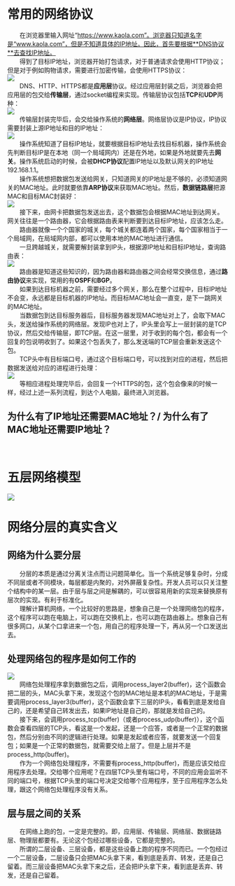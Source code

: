 # 常用的网络协议
&emsp;&emsp;在浏览器里输入网址“https://www.kaola.com”。浏览器只知道名字是“www.kaola.com”，但是不知道具体的IP地址。因此，首先要根据**DNS协议**去查找IP地址。  
&emsp;&emsp;得到了目标IP地址，浏览器开始打包请求，对于普通请求会使用HTTP协议；但是对于例如购物请求，需要进行加密传输，会使用HTTPS协议：  
![](asserts/http.jpg)  
&emsp;&emsp;DNS、HTTP、HTTPS都是**应用层**协议。经过应用层封装之后，浏览器会把应用层的包交给**传输层**，通过socket编程来实现。传输层协议包括**TCP**和**UDP**两种：  
![](asserts/TCP.jpg)  
&emsp;&emsp;传输层封装完毕后，会交给操作系统的**网络层**。网络层协议是IP协议，IP协议需要封装上源IP地址和目的IP地址：  
![](asserts/IP.jpg)  
&emsp;&emsp;操作系统知道了目标IP地址，就要根据目标IP地址去找目标机器，操作系统会先判断目标IP是在本地（同一个局域网内）还是在外地，如果是外地就要先去**网关**。操作系统启动的时候，会被**DHCP协议**配置IP地址以及默认网关的IP地址192.168.1.1。  
&emsp;&emsp;操作系统想把数据包发送给网关，只知道网关的IP地址是不够的，必须知道网关的MAC地址。此时就要依靠**ARP协议**来获取MAC地址。然后，**数据链路层**把源MAC和目标MAC封装好：  
![](asserts/MAC.jpg)  
&emsp;&emsp;接下来，由网卡把数据包发送出去，这个数据包会根据MAC地址到达网关。网关往往是一个路由器，它会根据路由表来判断要到达目标IP地址，应该怎么走。  
&emsp;&emsp;路由器就像一个个国家的城关，每个城关都连着两个国家，每个国家相当于一个局域网，在局域网内部，都可以使用本地的MAC地址进行通信。  
&emsp;&emsp;一旦跨越城关，就需要解封装拿到IP头，根据源IP地址和目标IP地址，查询路由表：  
![](asserts/router.jpg)  
&emsp;&emsp;路由器是知道这些知识的，因为路由器和路由器之间会经常交换信息，通过**路由协议**来实现，常用的有**OSPF**和**BGP**。  
&emsp;&emsp;如果到达目标机器之前，需要经过多个网关，那么在整个过程中，目标IP地址不会变，永远都是目标机器的IP地址。而目标MAC地址会一直变，是下一跳网关的MAC地址。  
&emsp;&emsp;当数据包到达目标服务器后，目标服务器发现MAC地址对上了，会取下MAC头，发送给操作系统的网络层。发现IP也对上了，IP头里会写上一层封装的是TCP协议，然后交给传输层，即TCP层。在这一层里，对于收到的每个包，都会有一个回复的包说明收到了。如果这个包丢失了，那么发送端的TCP层会重新发送这个包。  
&emsp;&emsp;TCP头中有目标端口号，通过这个目标端口号，可以找到对应的进程，然后把数据发送给对应的进程进行处理：  
![](asserts/目标机器解封装.jpg)  
&emsp;&emsp;等相应进程处理完毕后，会回复一个HTTPS的包，这个包会像来的时候一样，经过上述一系列流程，到达个人电脑，最终进入浏览器。  

## 为什么有了IP地址还需要MAC地址？/ 为什么有了MAC地址还需要IP地址？
&emsp;&emsp;

# 五层网络模型
![](asserts/五层网络模型.jpg)  

# 网络分层的真实含义

## 网络为什么要分层
&emsp;&emsp;分层的本质是通过分离关注点而让问题简单化。当一个系统足够复杂时，分成不同层或者不同模块，每层都是内聚的，对外屏蔽复杂性。开发人员可以只关注整个结构中的某一层。由于层与层之间是解耦的，可以很容易用新的实现来替换原有层次的实现。有利于标准化。  
&emsp;&emsp;理解计算机网络，一个比较好的思路是，想象自己是一个处理网络包的程序，这个程序可以跑在电脑上，可以跑在交换机上，也可以跑在路由器上。想象自己有很多网口，从某个口拿进来一个包，用自己的程序处理一下，再从另一个口发送出去。  

## 处理网络包的程序是如何工作的
![](asserts/网络包处理程序工作流程.jpg)  
&emsp;&emsp;网络包处理程序拿到数据包之后，调用process_layer2(buffer)，这个函数会把二层的头，MAC头拿下来，发现这个包的MAC地址是本机的MAC地址，于是需要调用process_layer3(buffer)，这个函数会拿下三层的IP头，看看到底是发给自己的，还是希望自己转发出去，如果IP地址是自己的，那就是发给自己的。  
&emsp;&emsp;接下来，会调用process_tcp(buffer)（或者process_udp(buffer)），这个函数会查看四层的TCP头，看这是一个发起，还是一个应答，或者是一个正常的数据包，然后分别由不同的逻辑进行处理。如果是发起或者应答，就要发送一个回复包；如果是一个正常的数据包，就需要交给上层了。但是上层并不是process_http(buffer)。  
&emsp;&emsp;作为一个网络包处理程序，不需要有process_http(buffer)，而是应该交给应用程序去处理。交给哪个应用呢？在四层TCP头里有端口号，不同的应用会监听不同的端口号，根据TCP头里的端口号决定交给哪个应用程序，至于应用程序怎么处理，跟这个网络包处理程序没有关系。  

## 层与层之间的关系
&emsp;&emsp;在网络上跑的包，一定是完整的。即，应用层、传输层、网络层、数据链路层、物理层都要有。无论这个包经过哪些设备，它都是完整的。  
&emsp;&emsp;所谓的二层设备、三层设备，都是这些设备上跑的程序不同而已。一个包经过一个二层设备，二层设备只会把MAC头拿下来，看到底是丢弃、转发，还是自己留着。而三层设备把MAC头拿下来之后，还会把IP头拿下来，看到底是丢弃、转发，还是自己留着。  